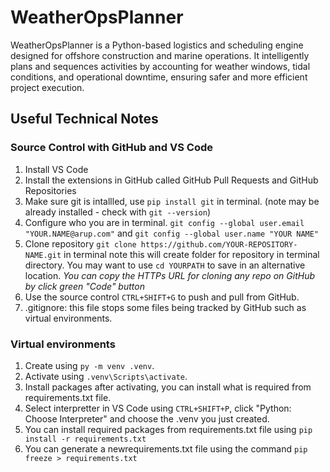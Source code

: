 # WeatherOpsPlanner
WeatherOpsPlanner is a Python-based logistics and scheduling engine designed for offshore construction and marine operations. It intelligently plans and sequences activities by accounting for weather windows, tidal conditions, and operational downtime, ensuring safer and more efficient project execution.


## Useful Technical Notes
### Source Control with GitHub and VS Code
1. Install VS Code
2. Install the extensions in GitHub called GitHub Pull Requests and GitHub Repositories
3. Make sure git is intallled, use `pip install git` in terminal. (note may be already installed - check with `git --version`)
5. Configure who you are in terminal. `git config --global user.email "YOUR.NAME@arup.com"` and `git config --global user.name "YOUR NAME"`
6. Clone repository `git clone https://github.com/YOUR-REPOSITORY-NAME.git` in terminal note this will create folder for repository in terminal directory. You may want to use `cd YOURPATH` to save in an alternative location. *You can copy the HTTPs URL for cloning any repo on GitHub by click green "Code" button*
7. Use the source control `CTRL+SHIFT+G` to push and pull from GitHub.
8. .gitignore: this file stops some files being tracked by GitHub such as virtual environments.

### Virtual environments
1. Create using `py -m venv .venv`.
2. Activate using `.venv\Scripts\activate`.
3. Install packages after activating, you can install what is required from requirements.txt file.
4. Select interpretter in VS Code using `CTRL+SHIFT+P`, click "Python: Choose Interpreter" and choose the .venv you just created.
5. You can install required packages from requirements.txt file using `pip install -r requirements.txt`
6. You can generate a newrequirements.txt file using the command `pip freeze > requirements.txt`
